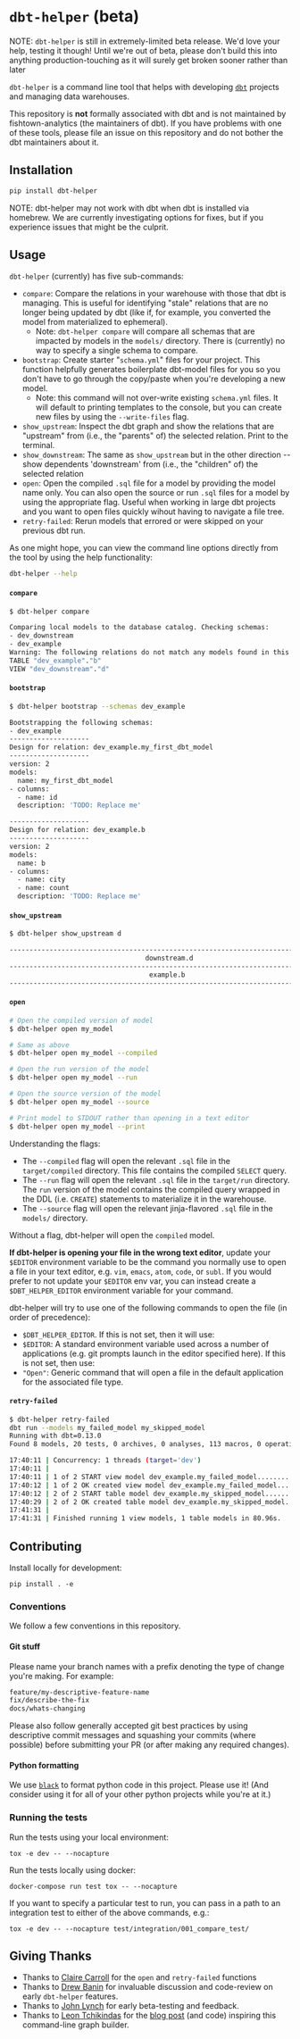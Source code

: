 # `dbt-helper` (beta)

NOTE: `dbt-helper` is still in extremely-limited beta release. We'd love your help, testing it though! Until we're out of beta, please don't build this into anything production-touching as it will surely get broken sooner rather than later

`dbt-helper` is a command line tool that helps with developing [`dbt`](https://www.getdbt.com/) projects and managing data warehouses.

This repository is **not** formally associated with dbt and is not maintained by fishtown-analytics (the maintainers of dbt). If you have problems with one of these tools, please file an issue on this repository and do not bother the dbt maintainers about it.

## Installation

```bash
pip install dbt-helper
```

NOTE: dbt-helper may not work with dbt when dbt is installed via homebrew. We are currently investigating options for fixes, but if you experience issues that might be the culprit.

## Usage

`dbt-helper` (currently) has five sub-commands:

* `compare`: Compare the relations in your warehouse with those that dbt is managing. This is useful for identifying "stale" relations that are no longer being updated by dbt (like if, for example, you converted the model from materialized to ephemeral).
  * Note: `dbt-helper compare` will compare all schemas that are impacted by models in the `models/` directory. There is (currently) no way to specify a single schema to compare.
* `bootstrap`: Create starter "`schema.yml`" files for your project. This function helpfully generates boilerplate dbt-model files for you so you don't have to go through the copy/paste when you're developing a new model.
  * Note: this command will not over-write existing `schema.yml` files. It will default to printing templates to the console, but you can create new files by using the `--write-files` flag.
* `show_upstream`: Inspect the dbt graph and show the relations that are "upstream" from (i.e., the "parents" of) the selected relation. Print to the terminal.
* `show_downstream`: The same as `show_upstream` but in the other direction -- show dependents 'downstream' from (i.e., the "children" of) the selected relation
* `open`: Open the compiled `.sql` file for a model by providing the model name only. You can also open the source or run `.sql` files for a model by using the appropriate flag. Useful when working in large dbt projects and you want to open files quickly wihout having to navigate a file tree.
* `retry-failed`: Rerun models that errored or were skipped on your previous dbt run.

As one might hope, you can view the command line options directly from the tool by using the help functionality:

```bash
dbt-helper --help
```

#### `compare`

```bash
$ dbt-helper compare

Comparing local models to the database catalog. Checking schemas:
- dev_downstream
- dev_example
Warning: The following relations do not match any models found in this project:
TABLE "dev_example"."b"
VIEW "dev_downstream"."d"
```

#### `bootstrap`

```bash
$ dbt-helper bootstrap --schemas dev_example

Bootstrapping the following schemas:
- dev_example
--------------------
Design for relation: dev_example.my_first_dbt_model
--------------------
version: 2
models:
  name: my_first_dbt_model
- columns:
  - name: id
  description: 'TODO: Replace me'

--------------------
Design for relation: dev_example.b
--------------------
version: 2
models:
  name: b
- columns:
  - name: city
  - name: count
  description: 'TODO: Replace me'
```

#### `show_upstream`
```bash
$ dbt-helper show_upstream d

--------------------------------------------------------------------------------
                                  downstream.d
--------------------------------------------------------------------------------
                                   example.b
--------------------------------------------------------------------------------
```

#### `open`

```bash
# Open the compiled version of model
$ dbt-helper open my_model

# Same as above
$ dbt-helper open my_model --compiled

# Open the run version of the model
$ dbt-helper open my_model --run

# Open the source version of the model
$ dbt-helper open my_model --source

# Print model to STDOUT rather than opening in a text editor
$ dbt-helper open my_model --print

```
Understanding the flags:
* The `--compiled` flag will open the relevant `.sql` file in the
`target/compiled` directory. This file contains the compiled `SELECT` query.
* The `--run` flag will open the relevant `.sql` file in the `target/run`
directory. The `run` version of the model contains the compiled query wrapped
in the DDL (i.e. `CREATE`) statements to materialize it in the warehouse.
* The `--source` flag will open the relevant jinja-flavored `.sql` file in the
`models/` directory.

Without a flag, dbt-helper will open the `compiled` model.

**If dbt-helper is opening your file in the wrong text editor**, update your
`$EDITOR` environment variable to be the command you normally use to open a file
in your text editor, e.g. `vim`, `emacs`, `atom`, `code`, or `subl`. If you
would prefer to not update your `$EDITOR` env var, you can instead create a
`$DBT_HELPER_EDITOR` environment variable for your command.

dbt-helper will try to use one of the following commands to open the file (in
order of precedence):
* `$DBT_HELPER_EDITOR`. If this is not set, then it will use:
* `$EDITOR`: A standard environment variable used across a number of
applications (e.g. git prompts launch in the editor specified here). If this is
not set, then use:
* `"Open"`: Generic command that will open a file in the default application for
the associated file type.


#### `retry-failed`
```bash
$ dbt-helper retry-failed
dbt run --models my_failed_model my_skipped_model
Running with dbt=0.13.0
Found 8 models, 20 tests, 0 archives, 0 analyses, 113 macros, 0 operations, 3 seed files, 0 sources

17:40:11 | Concurrency: 1 threads (target='dev')
17:40:11 |
17:40:11 | 1 of 2 START view model dev_example.my_failed_model.................. [RUN]
17:40:12 | 1 of 2 OK created view model dev_example.my_failed_model............. [CREATE VIEW in 0.65s]
17:40:12 | 2 of 2 START table model dev_example.my_skipped_model................ [RUN]
17:40:29 | 2 of 2 OK created table model dev_example.my_skipped_model........... [SELECT in 16.86s]
17:41:31 |
17:41:31 | Finished running 1 view models, 1 table models in 80.96s.
```

## Contributing

Install locally for development:

```
pip install . -e
```

### Conventions

We follow a few conventions in this repository.

#### Git stuff

Please name your branch names with a prefix denoting the type of change you're making. For example:

```bash
feature/my-descriptive-feature-name
fix/describe-the-fix
docs/whats-changing
```

Please also follow generally accepted git best practices by using descriptive commit messages and squashing your commits (where possible) before submitting your PR (or after making any required changes).

#### Python formatting

We use [`black`](https://github.com/ambv/black) to format python code in this project. Please use it! (And consider using it for all of your other python projects while you're at it.)

### Running the tests

Run the tests using your local environment:

```
tox -e dev -- --nocapture
```

Run the tests locally using docker:

```
docker-compose run test tox -- --nocapture
```

If you want to specify a particular test to run, you can pass in a path to an integration test to either of the above commands, e.g.:

```
tox -e dev -- --nocapture test/integration/001_compare_test/
```

## Giving Thanks

* Thanks to [Claire Carroll](https://github.com/clrcrl) for the `open` and `retry-failed` functions
* Thanks to [Drew Banin](https://github.com/drewbanin) for invaluable discussion and code-review on early `dbt-helper` features.
* Thanks to [John Lynch](https://github.com/jplynch77) for early beta-testing and feedback.
* Thanks to [Leon Tchikindas](https://github.com/ltchikindas) for the [blog post](https://www.periscopedata.com/blog/automated-identification-and-graphing-of-sql-dependencies) (and code) inspiring this command-line graph builder.
